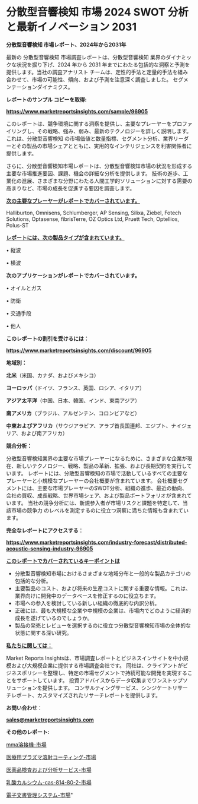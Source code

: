 # 分散型音響検知 市場 2024 SWOT 分析と最新イノベーション 2031

<strong>分散型音響検知 市場レポート、2024年から2031年</strong>

最新の 分散型音響検知 市場調査レポートは、分散型音響検知 業界のダイナミックな状況を掘り下げ、2024 年から 2031 年までにわたる包括的な洞察と予測を提供します。当社の調査アナリスト チームは、定性的手法と定量的手法を組み合わせて、市場の可能性、傾向、および予測を注意深く調査しました。 セグメンテーションダイナミクス。



<strong>レポートのサンプル コピーを取得:</strong> <a href=https://www.marketreportsinsights.com/sample/96905>

<strong><u>https://www.marketreportsinsights.com/sample/96905</u></strong></a>

このレポートは、競争環境に関する洞察を提供し、主要なプレーヤーをプロファイリングし、その戦略、強み、弱み、最新のテクノロジーを詳しく説明します。 これは、分散型音響検知 の市場価値と数量指標、セグメント分析、業界リーダーとその製品の市場シェアとともに、実用的なインテリジェンスを利害関係者に提供します。

さらに、分散型音響検知市場レポートは、分散型音響検知市場の状況を形成する主要な市場推進要因、課題、機会の詳細な分析を提供します。 技術の進歩、工業化の進展、さまざまな分野にわたる人間工学的ソリューションに対する需要の高まりなど、市場の成長を促進する要因を調査します。



<strong><u>次の主要なプレーヤーがレポートでカバーされています。</u></strong>

Halliburton, Omnisens, Schlumberger, AP Sensing, Silixa, Ziebel, Fotech Solutions, Optasense, fibrisTerre, OZ Optics Ltd, Pruett Tech, Optellios, Polus-ST



<strong><u><b>レポートには、次の製品タイプが含まれています。</b></u></strong>

• 縦波

• 横波



<strong><b>次のアプリケーションがレポートでカバーされています。</b></strong>

• オイルとガス

• 防衛

• 交通手段

• 他人



<strong><b>このレポートの割引を受けるには：</b></strong><a href=https://www.marketreportsinsights.com/discount/96905>

<strong><u>https://www.marketreportsinsights.com/discount/96905</u></strong></a>



<strong>地域別：</strong>



<strong>北米</strong>（米国、カナダ、およびメキシコ）



<strong>ヨーロッパ</strong>（ドイツ、フランス、英国、ロシア、イタリア）



<strong>アジア太平洋</strong>（中国、日本、韓国、インド、東南アジア）



<strong>南アメリカ</strong>（ブラジル、アルゼンチン、コロンビアなど）



<strong>中東およびアフリカ</strong>（サウジアラビア、アラブ首長国連邦、エジプト、ナイジェリア、および南アフリカ）



<strong>競合分析：</strong>

分散型音響検知業界の主要な市場プレーヤーになるために、さまざまな企業が現在、新しいテクノロジー、戦略、製品の革新、拡張、および長期契約を実行しています。 レポートには、分散型音響検知の市場で活動しているすべての主要なプレーヤーと小規模なプレーヤーの会社概要が含まれています。 会社概要セグメントには、主要な市場プレーヤーのSWOT分析、組織の進歩、最近の動向、会社の買収、成長戦略、世界市場シェア、および製品ポートフォリオが含まれています。 当社の競争分析には、新規参入者が市場リスクと課題を特定して、当該市場の競争力 のレベルを測定するのに役立つ洞察に満ちた情報も含まれています。



<strong>完全なレポートにアクセスする</strong>：

<a href=https://www.marketreportsinsights.com/industry-forecast/distributed-acoustic-sensing-industry-96905>

<strong><u>https://www.marketreportsinsights.com/industry-forecast/distributed-acoustic-sensing-industry-96905</u></strong></a>



<strong><u><b>このレポートでカバーされているキーポイントは</b></u></strong>
<ul>
  <li>分散型音響検知市場におけるさまざまな地域分布と一般的な製品カテゴリの包括的な分析。</li>
  <li>主要製品のコスト、および将来の生産コストに関する重要な情報。これは、業界向けに開発中のデータベースを修正するのに役立ちます。</li>
  <li>市場への参入を検討している新しい組織の徹底的な内訳分析。</li>
  <li>正確には、最も大規模な企業や中規模の企業は、市場内でどのように経済的成長を遂げているのでしょうか。</li>
  <li>製品の発売とレビューを選択するのに役立つ分散型音響検知市場の全体的な状態に関する深い研究。</li>
</ul>


<strong><u><b>私たちに関しては：</b></u></strong>

Market Reports Insightsは、市場調査レポートとビジネスインサイトを中小規模および大規模企業に提供する市場調査会社です。 同社は、クライアントがビジネスポリシーを整理し、特定の市場セグメントで持続可能な開発を実現することをサポートしています。 投資アドバイスからデータ収集までワンストップソリューションを提供します。 コンサルティングサービス、シンジケートリサーチレポート、カスタマイズされたリサーチレポートを提供します。



<strong><b>お問い合わせ</b></strong>：

<a href=mailto:sales@marketreportsinsights.com>

<strong><u>sales@marketreportsinsights.com</u></strong></a>



<strong>その他のレポート:</strong>

<a href=https://www.linkedin.com/pulse/mma溶接機-市場-2023-swot-分析と最新イノベーション-2030-i2epf/>mma溶接機-市場</a>

<a href=https://www.linkedin.com/pulse/医療用プラズマ溶射コーティング-市場-2023-年のダイナミクスとビジネストレンド-nhvzf/>医療用プラズマ溶射コーティング-市場</a>

<a href=https://www.linkedin.com/pulse/医薬品検査および分析サービス-市場-2023-推進要因と成長機会-2030-pr-news-hub-2ppwf/>医薬品検査および分析サービス-市場</a>

<a href=https://www.linkedin.com/pulse/乳酸カルシウム-cas-814-80-2-市場-2023-推進要因と成長機会-x0hvf/>乳酸カルシウム-cas-814-80-2-市場</a>

<a href=https://www.linkedin.com/pulse/電子文書管理システム-市場-2023-総合分析と事業成長戦略-2030-ebm7f/>電子文書管理システム-市場</a>"
